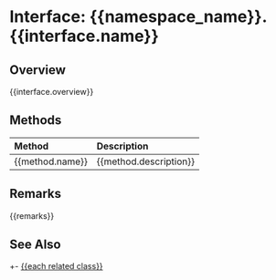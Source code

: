 # Interface: {{namespace_name}}.{{interface.name}}
## Overview
{{interface.overview}}

## Methods
| Method | Description |
|:------------|:-------------|
| {{method.name}} | {{method.description}} |

## Remarks
{{remarks}}

## See Also
+- [{{each related class}}](related-class.md)
